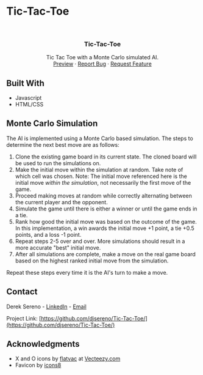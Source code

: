 # Tic-Tac-Toe

<div id="top"></div>

<!-- PROJECT LOGO -->
<br />
<div align="center">

<h3 align="center">Tic-Tac-Toe</h3>

  <p align="center">
    Tic Tac Toe with a Monte Carlo simulated AI.
    <br />
    <a href="https://djsereno.github.io/Tic-Tac-Toe/">Preview</a>
    ·
    <a href="https://github.com/djsereno/Tic-Tac-Toe/issues">Report Bug</a>
    ·
    <a href="https://github.com/djsereno/Tic-Tac-Toe/issues">Request Feature</a>
  </p>
</div>

## Built With

- Javascript
- HTML/CSS

## Monte Carlo Simulation

The AI is implemented using a Monte Carlo based simulation. The steps to determine the next best move are as follows:

1. Clone the existing game board in its current state. The cloned board will be used to run the simulations on.
2. Make the initial move within the simulation at random. Take note of which cell was chosen. Note: The initial move referenced here is the initial move *within the simulation*, not necessarily the first move of the game.
3. Proceed making moves at random while correctly alternating between the current player and the opponent.
4. Simulate the game until there is either a winner or until the game ends in a tie.
5. Rank how good the initial move was based on the outcome of the game. In this implementation, a win awards the initial move +1 point, a tie +0.5 points, and a loss -1 point.
6. Repeat steps 2-5 over and over. More simulations should result in a more accurate "best" initial move.
7. After all simulations are complete, make a move on the real game board based on the highest ranked initial move from the simulation.

Repeat these steps every time it is the AI's turn to make a move.

## Contact

Derek Sereno - [LinkedIn](https://www.linkedin.com/in/dereksereno/) - [Email](mailto:djsereno91@gmail.com)

Project Link: [https://github.com/djsereno/Tic-Tac-Toe/](https://github.com/djsereno/Tic-Tac-Toe/)

## Acknowledgments

- X and O icons by [flatvac](https://www.vecteezy.com/members/flatvac) at [Vecteezy.com](https://www.vecteezy.com/)
- Favicon by [icons8](https://icons8.com/)

